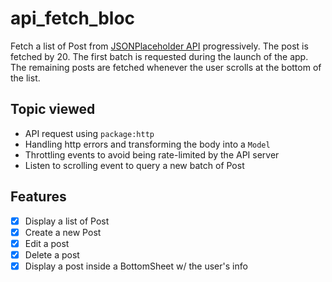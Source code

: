 # api_fetch_bloc

Fetch a list of Post from [JSONPlaceholder API](https://jsonplaceholder.typicode.com) progressively.
The post is fetched by 20. The first batch is requested during the launch of the app. The remaining posts are  fetched whenever the user scrolls at the bottom of the list.



## Topic viewed
* API request using `package:http`
* Handling http errors and transforming the body into a `Model`
* Throttling events to avoid being rate-limited by the API server
* Listen to scrolling event to query a new batch of Post

## Features
- [x] Display a list of Post
- [x] Create a new Post
- [x] Edit a post
- [x] Delete a post
- [x] Display a post inside a BottomSheet w/ the user's info